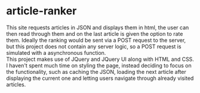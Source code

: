 # article-ranker
This site requests articles in JSON and displays them in html, the user can then read through them and on the last article is given the option to rate them. Ideally the ranking would be sent via a POST request to the server, but this project does not contain any server logic, so a POST request is simulated with a asynchronous function.  
This project makes use of JQuery and JQuery UI along with HTML and CSS.  I haven't spent much time on styling the page, instead deciding to focus on the functionality, such as caching the JSON, loading the next article after displaying the current one and letting users navigate through already visited articles. 
